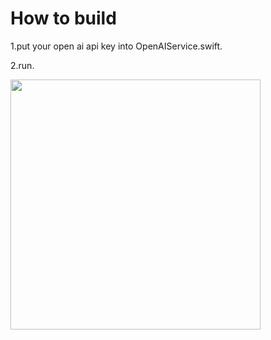 # How to build

1.put your open ai api key into OpenAIService.swift.

2.run.

<img src=https://github.com/user-attachments/assets/ddb4e58b-8492-4aff-a759-ef27c058287e width=400>
